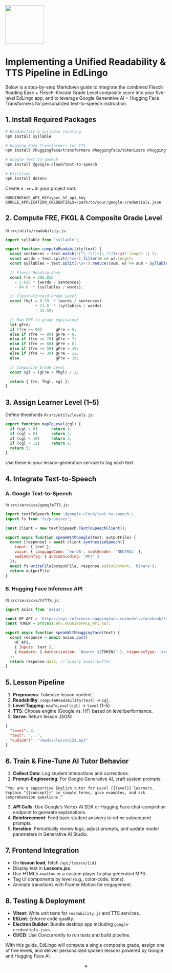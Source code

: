 <img src="https://r2cdn.perplexity.ai/pplx-full-logo-primary-dark%402x.png" class="logo" width="120"/>

# Implementing a Unified Readability \& TTS Pipeline in EdLingo

Below is a step-by-step Markdown guide to integrate the combined Flesch Reading Ease + Flesch–Kincaid Grade Level composite score into your five-level EdLingo app, and to leverage Google Generative AI + Hugging Face Transformers for personalized text-to-speech instruction.

## 1. Install Required Packages

```bash
# Readability & syllable counting
npm install syllable

# Hugging Face Transformers for TTS
npm install @huggingface/transformers @huggingface/tokenizers @huggingface/inference axios

# Google Text-to-Speech
npm install @google-cloud/text-to-speech

# Utilities
npm install dotenv
```

Create a `.env` in your project root:

```dotenv
HUGGINGFACE_API_KEY=your_hf_api_key
GOOGLE_APPLICATION_CREDENTIALS=/path/to/your/google-credentials.json
```


## 2. Compute FRE, FKGL \& Composite Grade Level

In `src/utils/readability.js`:

```javascript
import syllable from 'syllable';

export function computeReadability(text) {
  const sentences = text.match(/[^\.!\?]+[\.!\?]+/g)?.length || 1;
  const words = text.split(/\s+/).filter(w => w).length;
  const syllables = text.split(/\s+/).reduce((sum, w) => sum + syllable(w), 0);

  // Flesch Reading Ease
  const fre = 206.835
    - 1.015 * (words / sentences)
    - 84.6  * (syllables / words);

  // Flesch–Kincaid Grade Level
  const fkgl = 0.39  * (words / sentences)
             + 11.8  * (syllables / words)
             - 15.59;

  // Map FRE to grade equivalent
  let gFre;
  if (fre >= 90)      gFre = 5;
  else if (fre >= 80) gFre = 6;
  else if (fre >= 70) gFre = 7;
  else if (fre >= 60) gFre = 8;
  else if (fre >= 50) gFre = 10;
  else if (fre >= 30) gFre = 12;
  else                gFre = 16;

  // Composite Grade Level
  const cgl = (gFre + fkgl) / 2;

  return { fre, fkgl, cgl };
}
```


## 3. Assign Learner Level (1–5)

Define thresholds in `src/utils/levels.js`:

```javascript
export function mapToLevel(cgl) {
  if (cgl < 6)      return 1;
  if (cgl < 8)      return 2;
  if (cgl < 10)     return 3;
  if (cgl < 12)     return 4;
  return 5;
}
```

Use these in your lesson-generation service to tag each text.

## 4. Integrate Text-to-Speech

### A. Google Text-to-Speech

In `src/services/googleTTS.js`:

```javascript
import textToSpeech from '@google-cloud/text-to-speech';
import fs from 'fs/promises';

const client = new textToSpeech.TextToSpeechClient();

export async function speakWithGoogle(text, outputFile) {
  const [response] = await client.synthesizeSpeech({
    input: { text },
    voice: { languageCode: 'en-US', ssmlGender: 'NEUTRAL' },
    audioConfig: { audioEncoding: 'MP3' }
  });
  await fs.writeFile(outputFile, response.audioContent, 'binary');
  return outputFile;
}
```


### B. Hugging Face Inference API

In `src/services/hfTTS.js`:

```javascript
import axios from 'axios';

const HF_API = 'https://api-inference.huggingface.co/models/facebook/tts_transformer-en-ljspeech';
const TOKEN = process.env.HUGGINGFACE_API_KEY;

export async function speakWithHuggingFace(text) {
  const response = await axios.post(
    HF_API,
    { inputs: text },
    { headers: { Authorization: `Bearer ${TOKEN}` }, responseType: 'arraybuffer' }
  );
  return response.data; // binary audio buffer
}
```


## 5. Lesson Pipeline

1. **Preprocess**: Tokenize lesson content.
2. **Readability**: `computeReadability(text)` → `cgl`.
3. **Level Tagging**: `mapToLevel(cgl)` → `level` (1–5).
4. **TTS**: Choose engine (Google vs. HF) based on level/performance.
5. **Serve**: Return lesson JSON:

```json
{
  "level": 3,
  "text": "...",
  "audioUrl": "/media/lesson123.mp3"
}
```


## 6. Train \& Fine-Tune AI Tutor Behavior

1. **Collect Data**: Log student interactions and corrections.
2. **Prompt-Engineering**: For Google Generative AI, craft system prompts:

```text
“You are a supportive English tutor for Level {{level}} learners. Explain "{{concept}}" in simple terms, give examples, and ask comprehension questions.”
```

3. **API Calls**: Use Google’s Vertex AI SDK or Hugging Face chat-completion endpoint to generate explanations.
4. **Reinforcement**: Feed back student answers to refine subsequent prompts.
5. **Iteration**: Periodically review logs, adjust prompts, and update model parameters in Generative AI Studio.

## 7. Frontend Integration

- On **lesson load**, fetch `/api/lesson/{id}`.
- Display text in **Lessons.jsx**.
- Use HTML5 `<audio>` or a custom player to play generated MP3.
- Tag UI components by level (e.g., color-code, icons).
- Animate transitions with Framer Motion for engagement.


## 8. Testing \& Deployment

- **Vitest**: Write unit tests for `readability.js` and TTS services.
- **ESLint**: Enforce code quality.
- **Electron Builder**: Bundle desktop app including `google-credentials.json`.
- **CI/CD**: Use Concurrently to run tests and build pipeline.

With this guide, EdLingo will compute a single composite grade, assign one of five levels, and deliver personalized spoken lessons powered by Google and Hugging Face AI.

<div style="text-align: center">⁂</div>

[^1]: https://iopscience.iop.org/article/10.1088/1742-6596/1211/1/012028

[^2]: https://isprs-archives.copernicus.org/articles/XLVIII-4-W1-2022/301/2022/

[^3]: https://ashpublications.org/blood/article/142/Supplement 1/5034/501543/Blood-Count-Scattergrams-Are-Fingerprints-of-Blood

[^4]: https://ijsrem.com/download/youtube-player-using-modern-js-and-rapid-api/

[^5]: https://www.ndss-symposium.org/wp-content/uploads/madweb2024-4-paper.pdf

[^6]: https://dl.acm.org/doi/10.1145/3475716.3475769

[^7]: https://www.semanticscholar.org/paper/c76064d31eff51004299122a16893cc024d112f1

[^8]: https://www.semanticscholar.org/paper/13b96f3a9326c7e280bcc6099fd43d0bcb568cfb

[^9]: https://www.cambridge.org/core/product/identifier/S0009840X00091319/type/journal_article

[^10]: https://www.semanticscholar.org/paper/481d0ccce3c5dfb4ef0894662edc316adc1a2364

[^11]: https://github.com/EndaHallahan/syllabificate

[^12]: https://www.youtube.com/watch?v=Z51x4oMshQU

[^13]: https://www.youtube.com/watch?v=y4GYQwNid8I

[^14]: https://www.npmjs.com/package/syllable

[^15]: https://blog.gopenai.com/simplify-text-to-speech-with-hugging-face-open-source-model-4e8dd11b77a5?gi=055e2ca3fc07

[^16]: https://cloudacademy.com/course/introduction-google-generative-ai-studio-4427/prompts/

[^17]: https://stackoverflow.com/questions/5686483/how-to-compute-number-of-syllables-in-a-word-in-javascript

[^18]: https://www.youtube.com/watch?v=Ay3S3UP7rKY

[^19]: https://www.youtube.com/watch?v=d178D7WQaJQ

[^20]: https://www.npmjs.com/search?q=syllables

[^21]: https://pmc.ncbi.nlm.nih.gov/articles/PMC8062390/

[^22]: http://arxiv.org/pdf/2403.11919.pdf

[^23]: https://www.aclweb.org/anthology/2020.acl-demos.10.pdf

[^24]: http://arxiv.org/pdf/2408.16452.pdf

[^25]: https://pmc.ncbi.nlm.nih.gov/articles/PMC8087072/

[^26]: https://dl.acm.org/doi/pdf/10.1145/3656460

[^27]: https://arxiv.org/pdf/1906.09825.pdf

[^28]: http://arxiv.org/pdf/1510.00925.pdf

[^29]: https://arxiv.org/pdf/1404.0417.pdf

[^30]: https://joss.theoj.org/papers/10.21105/joss.05153.pdf

[^31]: https://www.youtube.com/watch?v=QRX6_3N2i-I

[^32]: https://www.cloudskillsboost.google/course_templates/536

[^33]: https://npm.io/package/syllabificate

[^34]: https://appwrite.io/docs/products/ai/tutorials/text-to-speech

[^35]: https://www.youtube.com/watch?v=O80M78yw7G8

[^36]: https://www.npmjs.com/package/syllables

[^37]: https://github.com/sambowenhughes/text-to-speech-using-hugging-face

[^38]: https://www.youtube.com/watch?v=G2fqAlgmoPo

[^39]: https://www.npmjs.com/package/syllable/v/0.1.0

[^40]: https://github.com/yashwanth-gh/Text-To-Speech-NODE-CLA

